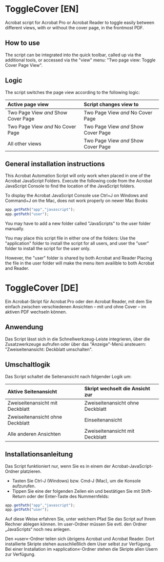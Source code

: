 # ToggleCover [EN]
Acrobat script for Acrobat Pro or Acrobat Reader to toggle easily between different views, with or without the cover page, in the frontmost PDF.

## How to use
The script can be integrated into the quick toolbar, called up via the additional tools, or accessed via the "view" menu: "Two page view: Toggle Cover Page View".

## Logic
The script switches the page view according to the following logic:

|Active page view|Script changes view to|
|:---|:---|
|Two Page View *and* Show Cover Page|Two Page View *and* No Cover Page|
|Two Page View *and* No Cover Page|Two Page View *and* Show Cover Page|
|All other views|Two Page View *and* Show Cover Page|

## General installation instructions
This Acrobat Automation Script will only work when placed in one of the Acrobat JavaScript Folders. Execute the following code from the Acrobat JavaScript Console to find the location of the JavaScript folders.

To display the Acrobat JavaScript Console use Ctrl+J on Windows and Command+J on the Mac, does not work properly on newer Mac Books

```javascript
app.getPath("app","javascript");
app.getPath("user");
```
You may have to add a new folder called "JavaScripts" to the user folder manually.

You may place this script file in either one of the folders: Use the "application" folder to install the script for all users, and user the "user" folder to install the script for the user only.

However, the "user" folder is shared by both Acrobat and Reader Placing the file in the user folder will make the menu item availible to both Acrobat and Reader.


# ToggleCover [DE]
Ein Acrobat-Skript für Acrobat Pro oder den Acrobat Reader, mit dem Sie einfach zwischen verschiedenen Ansichten – mit und ohne Cover – im aktiven PDF wechseln können.

## Anwendung
Das Script lässt sich in die Schnellwerkzeug-Leiste integrieren, über die Zusatzwerkzeuge aufrufen oder über das "Anzeige"-Menü ansteuern: "Zweiseitenansicht: Deckblatt umschalten".

## Umschaltlogik
Das Script schaltet die Seitenansicht nach folgender Logik um:

|Aktive Seitenansicht|Skript wechselt die Ansicht zur|
|:---|:---|
|Zweiseitenansicht mit Deckblatt|Zweiseitenansicht ohne Deckblatt|
|Zweiseitenansicht ohne Deckblatt|Einseitenansicht|
|Alle anderen Ansichten|Zweiseitenansicht mit Deckblatt|

## Installationsanleitung
Das Script funktioniert nur, wenn Sie es in einem der Acrobat-JavaScript-Ordner platzieren.

* Tasten Sie Ctrl-J (Windows) bzw. Cmd-J (Mac), um die Konsole aufzurufen.
* Tippen Sie eine der folgenden Zeilen ein und bestätigen Sie mit Shift-Return oder der Enter-Taste des Nummernfelds:

```javascript
app.getPath("app","javascript");
app.getPath("user");
```
Auf diese Weise erfahren Sie, unter welchem Pfad Sie das Script auf Ihrem Rechner ablegen können. Im user-Ordner müssen Sie evtl. den Ordner „JavaScripts“ noch neu anlegen.

Den »user«-Ordner teilen sich übrigens Acrobat und Acrobat Reader. Dort installierte Skripte stehen ausschließlich dem User selbst zur Verfügung. Bei einer Installation im »application«-Ordner stehen die Skripte allen Usern zur Verfügung.
